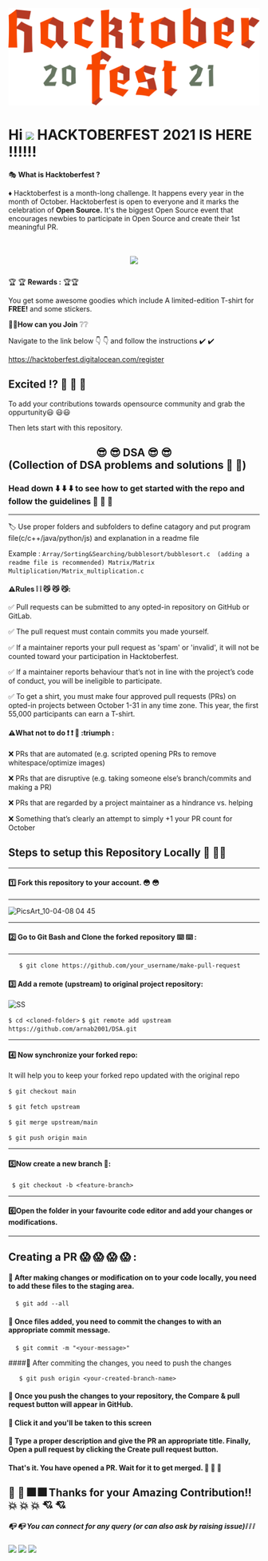 ![hacktoberfest](./images/logo-hacktoberfest-full.f42e3b1.svg)



# Hi <img src="https://raw.githubusercontent.com/MartinHeinz/MartinHeinz/master/wave.gif" width="30px"> HACKTOBERFEST 2021 IS HERE :bangbang::bangbang::bangbang:

:performing_arts: **What is Hacktoberfest ?**

:diamonds: Hacktoberfest is a month-long challenge. It happens every year in the month of October.
  Hacktoberfest is open to everyone and it marks the celebration of **Open Source.** It's the biggest Open Source event that encourages newbies to participate in Open Source and     create their 1st meaningful PR.
  
  <h1 align="center"><img src='https://i.giphy.com/media/xT0xeQfucCAPaq3nQ4/giphy.gif'></h1>

🏆 🏆 **Rewards :** 🏆🏆

You get some awesome goodies which include A limited-edition T-shirt  for **FREE!** and some stickers.

🤔🤔**How can you Join** :grey_question::grey_question:

Navigate to the link below 👇 👇 and follow the instructions ✔️ ✔️

<https://hacktoberfest.digitalocean.com/register>

## Excited :interrobang: :star_struck: :star_struck: :star_struck:  

To add your contributions towards opensource community and grab the oppurtunity:smiley: :smiley::smiley: 

Then lets start with this repository.
##  <center>:sunglasses: :sunglasses: DSA :sunglasses: :sunglasses: </center> (Collection of DSA problems and solutions :notebook_with_decorative_cover: :notebook_with_decorative_cover:)

### Head down :arrow_down: :arrow_down: :arrow_down: to see how to get started with the repo and follow the guidelines :dart: :dart: :dart:

*****
:label: Use proper folders and subfolders to define catagory and put program file(c/c++/java/python/js) and explanation in a readme file
 
 Example : `` Array/Sorting&Searching/bubblesort/bubblesort.c  (adding a readme file is recommended)
           Matrix/Matrix Multiplication/Matrix_multiplication.c
 ``
 
 



#### ⚠️Rules :grey_exclamation: :grey_exclamation: :smirk_cat: :smirk_cat: :smirk_cat::

✅ Pull requests can be submitted to any opted-in repository on GitHub or GitLab.

✅ The pull request must contain commits you made yourself.

✅ If a maintainer reports your pull request as 'spam' or 'invalid', it will not be counted toward your participation in Hacktoberfest.

✅ If a maintainer reports behaviour that’s not in line with the project’s code of conduct, you will be ineligible to participate.

✅ To get a shirt, you must make four approved pull requests (PRs) on opted-in projects between October 1-31 in any time zone.
This year, the first 55,000 participants can earn a T-shirt.

#### ⚠️What not to do :exclamation: :exclamation: :triumph: :triumph :

❌ PRs that are automated (e.g. scripted opening PRs to remove whitespace/optimize images)

❌ PRs that are disruptive (e.g. taking someone else’s branch/commits and making a PR)

❌ PRs that are regarded by a project maintainer as a hindrance vs. helping

❌ Something that’s clearly an attempt to simply +1 your PR count for October

 

## Steps to setup this Repository Locally :monocle_face: :monocle_face::monocle_face:
******


 #### :one: Fork this repository to your account. :flushed: :flushed:
  ******

![PicsArt_10-04-08 04 45](https://user-images.githubusercontent.com/64744084/95018364-e7d2df00-067c-11eb-9989-5ed586adb11b.jpg)
******
  #### :two: Go to Git Bash and Clone the forked repository ⌨️ ⌨️ : 
  *****
       
  

```
   $ git clone https://github.com/your_username/make-pull-request
```

#### :three: Add a remote (upstream) to original project repository:

![SS](https://lh3.googleusercontent.com/ns-DvDNv4mX82CyFfEdu0NtfmUcoNDDmrD4Bn8z2J0f1YFXcMbfMy_ljOnUooohGp2VynrCIMyJUwyM4aCM6ErImWXRQZG8oeEPT-UGm_GQfvRHNpD1KgxguyE9yavyJIjWjXY8I8gTMrQyWPCdRcdikf5kF4olTuewPa-abRRgMqeeIr8oQOdMU5SLazXlQuWduUL3fykMqp52MZroX2dBFEgGX046z614sdn61yrkxXTs3niVVA4w0kXcpUgKmT1zM_WBsrK63cFfUWNIVZEm874sKP3J2ySLuHrdBShOjFV1SeRMxfXH1wRSZdlpGnjWUib2ktmZUidS34KZD5AHmgrg7deviBrH5-VxYKFg8AVmnyBhO0UKOuqLutPGGXkkwltosQ8IueXSQzn30GMrLQDX894WGwTa619FITD81ezPVRttpbu0RTnyjeIVisWGSVGA4KNRpws9P4K8MoTKD1AS9Zb96FRmFVEh38-teI6E1XfpG5JQtdzueYaqMaMoZ2bYTgJgOhVrhhIwJLXcCXaWU0cvUUdo7jIKHgSLboSqPGRtcHz3R51UguSMay3aVo3m3jAV8G-imAvOhf6pfbarCDH-WWsIacLdZ3oX-Of5Enq4gyKE8aMWlgCKyAj5jIXE3wjp13f5-uOvUtBAuXKUQXshKqOcaS2-pT0nzPno_66WUVYcBM8CUX5Sv9yC_X0SP8TKTTkOtWFayNbc=w1333-h626-no?authuser=0)

``$ cd <cloned-folder>`` 
``$ git remote add upstream https://github.com/arnab2001/DSA.git ``
******

#### 4️⃣ Now synchronize your forked repo:
 
 It will help you to keep your forked repo updated with the original repo
 
 ``$ git checkout main`` 
 
 ``$ git fetch upstream`` 
 
 ``$ git merge upstream/main`` 
 
 ``$ git push origin main``
 ******
 #### 5️⃣Now create a new branch :thread::

 `` $ git checkout -b <feature-branch>``
******
#### 6️⃣Open the folder in your favourite code editor and add your changes or modifications.
 ******
## Creating a PR :scream: :scream: :scream: :scream: :
 
 #### :small_red_triangle: After making changes or modification on to your code locally, you need to add these files to the staging area.
```
  $ git add --all
```
 #### :small_red_triangle: Once files added, you need to commit the changes to with an appropriate commit message.
```
  $ git commit -m "<your-message>"
```
 ####:small_red_triangle: After commiting the changes, you need to push the changes
```
   $ git push origin <your-created-branch-name>
```
#### :small_red_triangle: Once you push the changes to your repository, the Compare & pull request button will appear in GitHub.

#### :small_red_triangle: Click it and you'll be taken to this screen

#### :small_red_triangle: Type a proper description and give the PR an appropriate title. Finally, Open a pull request by clicking the Create pull request button.

####  That's it. You have opened a PR. Wait for it to get merged. :partying_face: :partying_face: :partying_face:

## :confetti_ball: :confetti_ball: :fireworks: :fireworks: Thanks for  your Amazing Contribution!! :collision: :collision: :collision: :cupid: :cupid:

##### :mailbox_with_no_mail: :mailbox_with_no_mail: You can connect for any query (or can also ask by raising issue):grey_exclamation: :grey_exclamation: :grey_exclamation:

<a href= "https://www.linkedin.com/in/arnab-chatterjee-9a0253187"><img src="https://img.icons8.com/fluency/48/000000/linkedin.png"/></a>
<a href="arnabchat2001@gmail.com"><img src="https://img.icons8.com/fluency/48/000000/gmail-new.png"/></a>
<a href='https://github.com/arnab2001'><img src="https://img.icons8.com/ios-filled/50/000000/github.png"/> </a>
